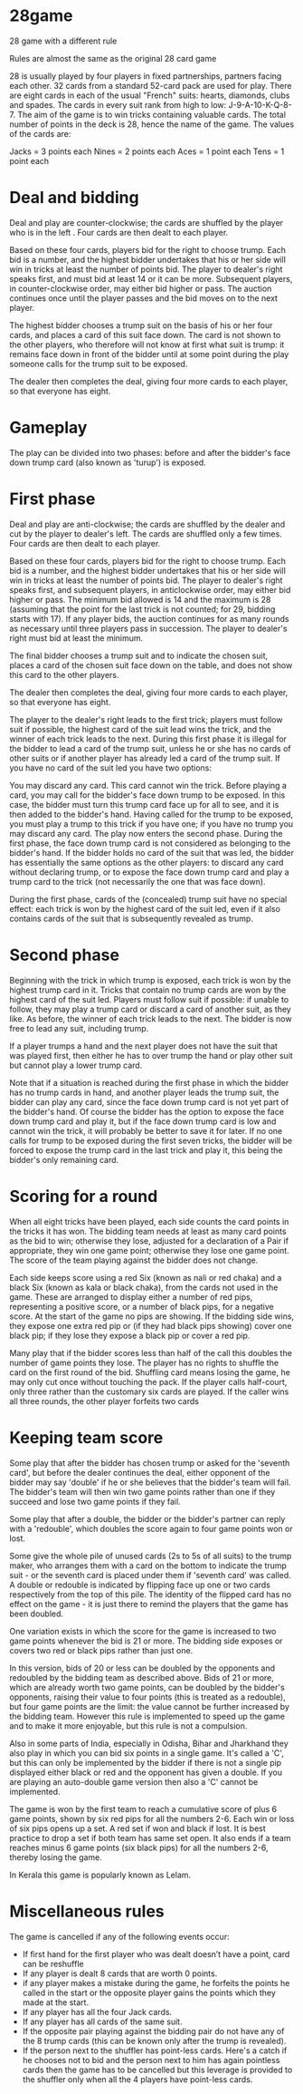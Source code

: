 # 28game
28 game with a different rule

Rules are almost the same as the original 28 card game 

28 is usually played by four players in fixed partnerships, partners facing each other. 32 cards from a standard 52-card pack are used for play. There are eight cards in each of the usual "French" suits: hearts, diamonds, clubs and spades. The cards in every suit rank from high to low: J-9-A-10-K-Q-8-7. The aim of the game is to win tricks containing valuable cards.
The total number of points in the deck is 28, hence the name of the game. The values of the cards are:

Jacks = 3 points each
Nines = 2 points each
Aces = 1 point each
Tens = 1 point each

# Deal and bidding
Deal and play are counter-clockwise; the cards are shuffled by the player who is in the left . Four cards are then dealt to each player.

Based on these four cards, players bid for the right to choose trump. Each bid is a number, and the highest bidder undertakes that his or her side will win in tricks at least the number of points bid. The player to dealer's right speaks first, and must bid at least 14 or it can be more. Subsequent players, in counter-clockwise order, may either bid higher or pass. The auction continues once until the player passes and the bid moves on to the next player.

The highest bidder chooses a trump suit on the basis of his or her four cards, and places a card of this suit face down. The card is not shown to the other players, who therefore will not know at first what suit is trump: it remains face down in front of the bidder until at some point during the play someone calls for the trump suit to be exposed.

The dealer then completes the deal, giving four more cards to each player, so that everyone has eight.

# Gameplay
The play can be divided into two phases: before and after the bidder's face down trump card (also known as 'turup') is exposed.

# First phase
Deal and play are anti-clockwise; the cards are shuffled by the dealer and cut by the player to dealer's left. The cards are shuffled only a few times. Four cards are then dealt to each player.

Based on these four cards, players bid for the right to choose trump. Each bid is a number, and the highest bidder undertakes that his or her side will win in tricks at least the number of points bid. The player to dealer's right speaks first, and subsequent players, in anticlockwise order, may either bid higher or pass. The minimum bid allowed is 14 and the maximum is 28 (assuming that the point for the last trick is not counted; for 29, bidding starts with 17). If any player bids, the auction continues for as many rounds as necessary until three players pass in succession. The player to dealer's right must bid at least the minimum.

The final bidder chooses a trump suit and to indicate the chosen suit, places a card of the chosen suit face down on the table, and does not show this card to the other players.

The dealer then completes the deal, giving four more cards to each player, so that everyone has eight.

The player to the dealer's right leads to the first trick; players must follow suit if possible, the highest card of the suit lead wins the trick, and the winner of each trick leads to the next. During this first phase it is illegal for the bidder to lead a card of the trump suit, unless he or she has no cards of other suits or if another player has already led a card of the trump suit. If you have no card of the suit led you have two options:

You may discard any card. This card cannot win the trick. Before playing a card, you may call for the bidder's face down trump to be exposed. In this case, the bidder must turn this trump card face up for all to see, and it is then added to the bidder's hand. Having called for the trump to be exposed, you must play a trump to this trick if you have one; if you have no trump you may discard any card. The play now enters the second phase. During the first phase, the face down trump card is not considered as belonging to the bidder's hand. If the bidder holds no card of the suit that was led, the bidder has essentially the same options as the other players: to discard any card without declaring trump, or to expose the face down trump card and play a trump card to the trick (not necessarily the one that was face down).

During the first phase, cards of the (concealed) trump suit have no special effect: each trick is won by the highest card of the suit led, even if it also contains cards of the suit that is subsequently revealed as trump.

# Second phase
Beginning with the trick in which trump is exposed, each trick is won by the highest trump card in it. Tricks that contain no trump cards are won by the highest card of the suit led. Players must follow suit if possible: if unable to follow, they may play a trump card or discard a card of another suit, as they like. As before, the winner of each trick leads to the next. The bidder is now free to lead any suit, including trump.

If a player trumps a hand and the next player does not have the suit that was played first, then either he has to over trump the hand or play other suit but cannot play a lower trump card.

Note that if a situation is reached during the first phase in which the bidder has no trump cards in hand, and another player leads the trump suit, the bidder can play any card, since the face down trump card is not yet part of the bidder's hand. Of course the bidder has the option to expose the face down trump card and play it, but if the face down trump card is low and cannot win the trick, it will probably be better to save it for later. If no one calls for trump to be exposed during the first seven tricks, the bidder will be forced to expose the trump card in the last trick and play it, this being the bidder's only remaining card.

# Scoring for a round
When all eight tricks have been played, each side counts the card points in the tricks it has won. The bidding team needs at least as many card points as the bid to win; otherwise they lose, adjusted for a declaration of a Pair if appropriate, they win one game point; otherwise they lose one game point. The score of the team playing against the bidder does not change.

Each side keeps score using a red Six (known as nali or red chaka) and a black Six (known as kala or black chaka), from the cards not used in the game. These are arranged to display either a number of red pips, representing a positive score, or a number of black pips, for a negative score. At the start of the game no pips are showing. If the bidding side wins, they expose one extra red pip or (if they had black pips showing) cover one black pip; if they lose they expose a black pip or cover a red pip.

Many play that if the bidder scores less than half of the call this doubles the number of game points they lose. The player has no rights to shuffle the card on the first round of the bid. Shuffling card means losing the game, he may only cut once without touching the pack. If the player calls half-court, only three rather than the customary six cards are played. If the caller wins all three rounds, the other player forfeits two cards

# Keeping team score
Some play that after the bidder has chosen trump or asked for the 'seventh card', but before the dealer continues the deal, either opponent of the bidder may say 'double' if he or she believes that the bidder's team will fail. The bidder's team will then win two game points rather than one if they succeed and lose two game points if they fail.

Some play that after a double, the bidder or the bidder's partner can reply with a 'redouble', which doubles the score again to four game points won or lost.

Some give the whole pile of unused cards (2s to 5s of all suits) to the trump maker, who arranges them with a card on the bottom to indicate the trump suit - or the seventh card is placed under them if 'seventh card' was called. A double or redouble is indicated by flipping face up one or two cards respectively from the top of this pile. The identity of the flipped card has no effect on the game - it is just there to remind the players that the game has been doubled.

One variation exists in which the score for the game is increased to two game points whenever the bid is 21 or more. The bidding side exposes or covers two red or black pips rather than just one.

In this version, bids of 20 or less can be doubled by the opponents and redoubled by the bidding team as described above. Bids of 21 or more, which are already worth two game points, can be doubled by the bidder's opponents, raising their value to four points (this is treated as a redouble), but four game points are the limit: the value cannot be further increased by the bidding team. However this rule is implemented to speed up the game and to make it more enjoyable, but this rule is not a compulsion.

Also in some parts of India, especially in Odisha, Bihar and Jharkhand they also play in which you can bid six points in a single game. It's called a 'C', but this can only be implemented by the bidder if there is not a single pip displayed either black or red and the opponent has given a double. If you are playing an auto-double game version then also a 'C' cannot be implemented.

The game is won by the first team to reach a cumulative score of plus 6 game points, shown by six red pips for all the numbers 2-6. Each win or loss of six pips opens up a set. A red set if won and black if lost. It is best practice to drop a set if both team has same set open. It also ends if a team reaches minus 6 game points (six black pips) for all the numbers 2-6, thereby losing the game.

In Kerala this game is popularly known as Lelam.

# Miscellaneous rules
The game is cancelled if any of the following events occur:

* If first hand for the first player who was dealt doesn’t have a point, card can be reshuffle
* If any player is dealt 8 cards that are worth 0 points.
* if any player makes a mistake during the game, he forfeits the points he called in the start or the opposite player gains the points which they made at the start.
* If any player has all the four Jack cards.
* If any player has all cards of the same suit.
* If the opposite pair playing against the bidding pair do not have any of the 8 trump cards (this can be known only after the trump is revealed).
* If the person next to the shuffler has point-less cards. Here's a catch if he chooses not to bid and the person next to him has again pointless cards then the game has to be cancelled but this leverage is provided to the shuffler only when all the 4 players have point-less cards.
